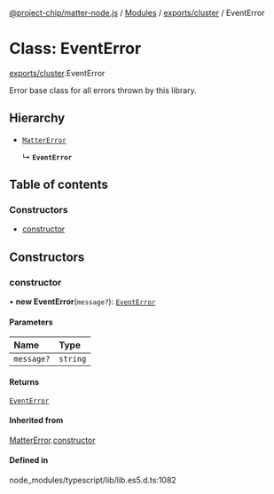 [@project-chip/matter-node.js](../README.md) / [Modules](../modules.md) / [exports/cluster](../modules/exports_cluster.md) / EventError

# Class: EventError

[exports/cluster](../modules/exports_cluster.md).EventError

Error base class for all errors thrown by this library.

## Hierarchy

- [`MatterError`](exports_common.MatterError.md)

  ↳ **`EventError`**

## Table of contents

### Constructors

- [constructor](exports_cluster.EventError.md#constructor)

## Constructors

### constructor

• **new EventError**(`message?`): [`EventError`](exports_cluster.EventError.md)

#### Parameters

| Name | Type |
| :------ | :------ |
| `message?` | `string` |

#### Returns

[`EventError`](exports_cluster.EventError.md)

#### Inherited from

[MatterError](exports_common.MatterError.md).[constructor](exports_common.MatterError.md#constructor)

#### Defined in

node_modules/typescript/lib/lib.es5.d.ts:1082
